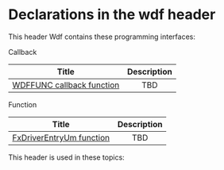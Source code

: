 # Declarations in the wdf header
This header Wdf contains these programming interfaces:

Callback

| Title        | Description    |
| ------------- |:-------------:|
| [WDFFUNC callback function](nc-wdf-wdffunc.md) | TBD |
Function

| Title        | Description    |
| ------------- |:-------------:|
| [FxDriverEntryUm function](nf-wdf-fxdriverentryum.md) | TBD |

This header is used in these topics:

